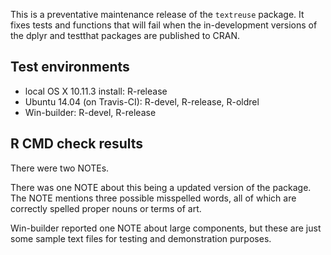 This is a preventative maintenance release of the `textreuse` package. It fixes
tests and functions that will fail when the in-development versions of the dplyr
and testthat packages are published to CRAN.

## Test environments

* local OS X 10.11.3 install: R-release
* Ubuntu 14.04 (on Travis-CI): R-devel, R-release, R-oldrel
* Win-builder: R-devel, R-release

## R CMD check results

There were two NOTEs. 

There was one NOTE about this being a updated version of the package. The NOTE mentions three possible misspelled words, all of which are correctly spelled proper nouns or terms of art.

Win-builder reported one NOTE about large components, but these are just some sample text files for testing and demonstration purposes.

